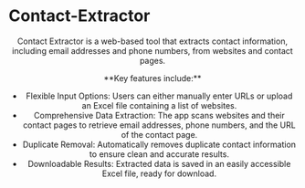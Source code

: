 # Contact-Extractor
<p align="center">
  Contact Extractor is a web-based tool that extracts contact information, including email addresses and phone numbers, from websites and contact pages.
</p>

<p align="center">
  **Key features include:**
</p>

<ul style="text-align: center;">
  <li>Flexible Input Options: Users can either manually enter URLs or upload an Excel file containing a list of websites.</li>
  <li>Comprehensive Data Extraction: The app scans websites and their contact pages to retrieve email addresses, phone numbers, and the URL of the contact page.</li>
  <li>Duplicate Removal: Automatically removes duplicate contact information to ensure clean and accurate results.</li>
  <li>Downloadable Results: Extracted data is saved in an easily accessible Excel file, ready for download.</li>
</ul>

